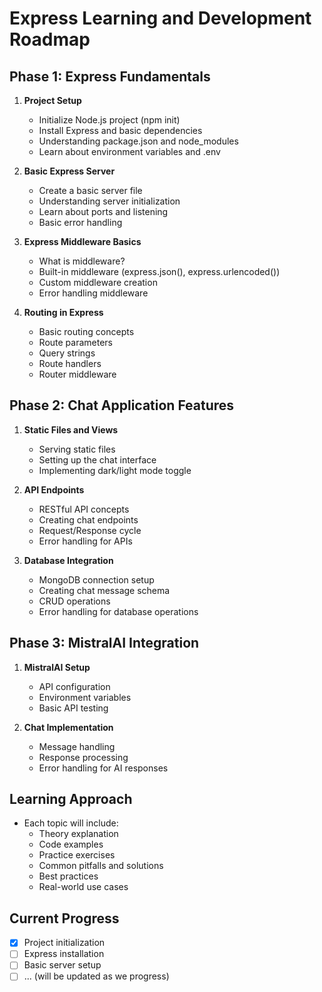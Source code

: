 # Express Learning and Development Roadmap

## Phase 1: Express Fundamentals
1. **Project Setup**
   - Initialize Node.js project (npm init)
   - Install Express and basic dependencies
   - Understanding package.json and node_modules
   - Learn about environment variables and .env

2. **Basic Express Server**
   - Create a basic server file
   - Understanding server initialization
   - Learn about ports and listening
   - Basic error handling

3. **Express Middleware Basics**
   - What is middleware?
   - Built-in middleware (express.json(), express.urlencoded())
   - Custom middleware creation
   - Error handling middleware

4. **Routing in Express**
   - Basic routing concepts
   - Route parameters
   - Query strings
   - Route handlers
   - Router middleware

## Phase 2: Chat Application Features
1. **Static Files and Views**
   - Serving static files
   - Setting up the chat interface
   - Implementing dark/light mode toggle

2. **API Endpoints**
   - RESTful API concepts
   - Creating chat endpoints
   - Request/Response cycle
   - Error handling for APIs

3. **Database Integration**
   - MongoDB connection setup
   - Creating chat message schema
   - CRUD operations
   - Error handling for database operations

## Phase 3: MistralAI Integration
1. **MistralAI Setup**
   - API configuration
   - Environment variables
   - Basic API testing

2. **Chat Implementation**
   - Message handling
   - Response processing
   - Error handling for AI responses

## Learning Approach
- Each topic will include:
  - Theory explanation
  - Code examples
  - Practice exercises
  - Common pitfalls and solutions
  - Best practices
  - Real-world use cases

## Current Progress
- [x] Project initialization
- [ ] Express installation
- [ ] Basic server setup
- [ ] ... (will be updated as we progress)
